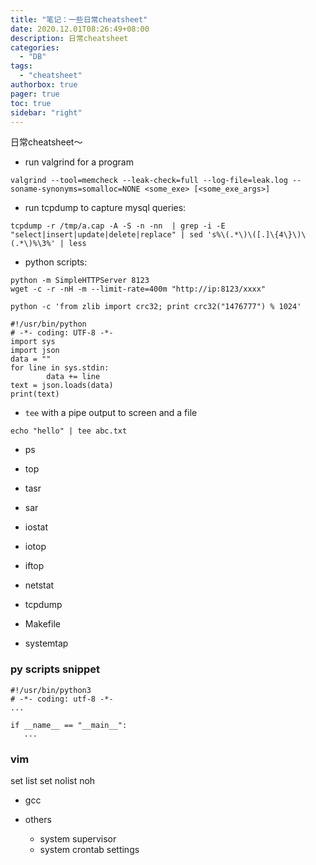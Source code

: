 ```yaml
---
title: "笔记：一些日常cheatsheet"
date: 2020.12.01T08:26:49+08:00
description: 日常cheatsheet
categories:
  - "DB"
tags:
  - "cheatsheet"
authorbox: true
pager: true
toc: true
sidebar: "right"
---
```


日常cheatsheet～

- run valgrind for a program

```
valgrind --tool=memcheck --leak-check=full --log-file=leak.log --soname-synonyms=somalloc=NONE <some_exe> [<some_exe_args>]
```

- run tcpdump to capture mysql queries:
```
tcpdump -r /tmp/a.cap -A -S -n -nn  | grep -i -E "select|insert|update|delete|replace" | sed 's%\(.*\)\([.]\{4\}\)\(.*\)%\3%' | less
```

- python scripts:
```
python -m SimpleHTTPServer 8123
wget -c -r -nH -m --limit-rate=400m "http://ip:8123/xxxx"
```

```
python -c 'from zlib import crc32; print crc32("1476777") % 1024'
```

```
#!/usr/bin/python
# -*- coding: UTF-8 -*-
import sys
import json
data = ""
for line in sys.stdin:
        data += line
text = json.loads(data)
print(text)
```


- `tee` with a pipe output to screen and a file
```
echo "hello" | tee abc.txt
```


- ps

- top

- tasr

- sar

<!--more-->
- iostat

- iotop

- iftop

- netstat

- tcpdump

- Makefile

- systemtap

### py scripts snippet
```
#!/usr/bin/python3
# -*- coding: utf-8 -*-
...

if __name__ == "__main__":
   ...
```

### vim
set list
set nolist
noh


- gcc

- others
  - system supervisor
  - system crontab settings
